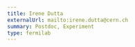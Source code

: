 ```yaml
---
title: Irene Dutta
externalUrl: mailto:irene.dutta@cern.ch
summary: Postdoc, Experiment
type: fermilab
---
```

